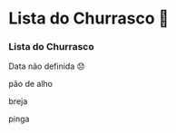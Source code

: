 # Lista do Churrasco  :meat_on_bone:

### Lista do Churrasco ###

Data não definida  :disappointed:

pão de alho 

breja

pinga
